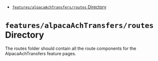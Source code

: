 <!-- START doctoc generated TOC please keep comment here to allow auto update -->
<!-- DON'T EDIT THIS SECTION, INSTEAD RE-RUN doctoc TO UPDATE -->

- [`features/alpacaAchTransfers/routes` Directory](#featuresalpacaachtransfersroutes-directory)

<!-- END doctoc generated TOC please keep comment here to allow auto update -->

# `features/alpacaAchTransfers/routes` Directory

The routes folder should contain all the route components for the AlpacaAchTransfers feature pages.
